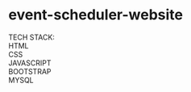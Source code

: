 # event-scheduler-website

TECH STACK: <br />
HTML <br />
CSS <br />
JAVASCRIPT <br />
BOOTSTRAP <br />
MYSQL <br />
